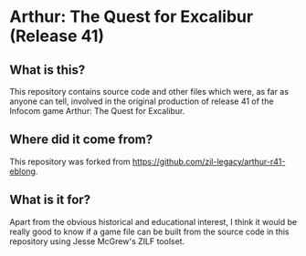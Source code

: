 # Arthur: The Quest for Excalibur (Release 41)

## What is this?

This repository contains source code and other files which were, as far as anyone can tell, involved in the original production of release 41 of the Infocom game Arthur: The Quest for Excalibur.

## Where did it come from?

This repository was forked from https://github.com/zil-legacy/arthur-r41-eblong.

## What is it for?

Apart from the obvious historical and educational interest, I think it would be really good to know if a game file can be built from the source code in this repository using Jesse McGrew's ZILF toolset.
